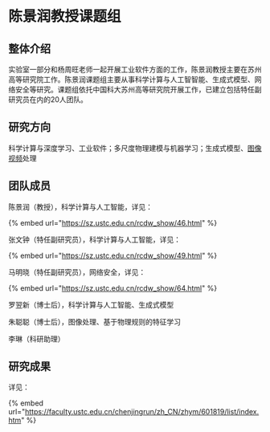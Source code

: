 # 陈景润教授课题组

## 整体介绍

实验室一部分和杨周旺老师一起开展工业软件方面的工作，陈景润教授主要在苏州高等研究院工作。陈景润课题组主要从事科学计算与人工智智能、生成式模型、网络安全等研究。课题组依托中国科大苏州高等研究院开展工作，已建立包括特任副研究员在内的20人团队。

## 研究方向

科学计算与深度学习、工业软件；多尺度物理建模与机器学习；生成式模型、[图像视频](https://faculty.ustc.edu.cn/chenjingrun/zh\_CN/yjfx/601818/content/4895.htm#yjfx)处理

## 团队成员

陈景润（教授），科学计算与人工智能，详见：

{% embed url="https://sz.ustc.edu.cn/rcdw_show/46.html" %}

张文钟（特任副研究员），科学计算与人工智能，详见：

{% embed url="https://sz.ustc.edu.cn/rcdw_show/49.html" %}

马明晓（特任副研究员），网络安全，详见：

{% embed url="https://sz.ustc.edu.cn/rcdw_show/64.html" %}

罗翌新（博士后），科学计算与人工智能、生成式模型&#x20;

朱聪聪（博士后），图像处理、基于物理规则的特征学习&#x20;

李琳（科研助理）

## 研究成果

详见：

{% embed url="https://faculty.ustc.edu.cn/chenjingrun/zh_CN/zhym/601819/list/index.htm" %}



